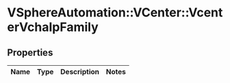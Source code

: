 # VSphereAutomation::VCenter::VcenterVchaIpFamily

## Properties
Name | Type | Description | Notes
------------ | ------------- | ------------- | -------------


